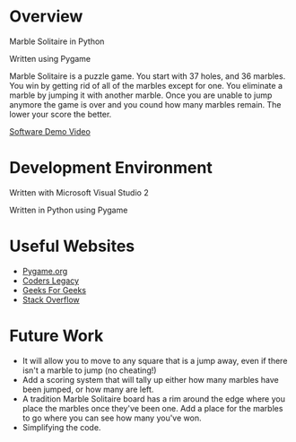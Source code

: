 # Overview

Marble Solitaire in Python

Written using Pygame

Marble Solitaire is a puzzle game. You start with 37 holes, and 36 marbles. You win by getting rid of all of the marbles except for one. You eliminate a marble by jumping it with another marble. Once you are unable to jump anymore the game is over and you cound how many marbles remain. The lower your score the better. 

[Software Demo Video](http://youtube.link.goes.here)

# Development Environment

Written with Microsoft Visual Studio 2

Written in Python using Pygame

# Useful Websites

* [Pygame.org](http://pygame.org)
* [Coders Legacy](http://coderslegacy.com)
* [Geeks For Geeks](http://geeksforgeeks.org)
* [Stack Overflow](http://stackoverflow.com)

# Future Work

* It will allow you to move to any square that is a jump away, even if there isn't a marble to jump (no cheating!)
* Add a scoring system that will tally up either how many marbles have been jumped, or how many are left.
* A tradition Marble Solitaire board has a rim around the edge where you place the marbles once they've been one. Add a place for the marbles to go where you can see how many you've won. 
* Simplifying the code.
